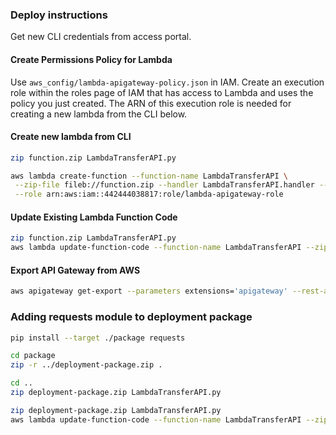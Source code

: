### Deploy instructions
Get new CLI credentials from access portal.
#### Create Permissions Policy for Lambda
Use `aws_config/lambda-apigateway-policy.json` in IAM.
Create an execution role within the roles page of IAM that has access to Lambda and uses the policy you just created.
The ARN of this execution role is needed for creating a new lambda from the CLI below.

#### Create new lambda from CLI
```bash
zip function.zip LambdaTransferAPI.py

aws lambda create-function --function-name LambdaTransferAPI \
 --zip-file fileb://function.zip --handler LambdaTransferAPI.handler --runtime python3.9 \
 --role arn:aws:iam::442444038817:role/lambda-apigateway-role
```



#### Update Existing Lambda Function Code
```bash
zip function.zip LambdaTransferAPI.py
aws lambda update-function-code --function-name LambdaTransferAPI --zip-file fileb://function.zip
```

#### Export API Gateway from AWS
```bash
aws apigateway get-export --parameters extensions='apigateway' --rest-api-id whu5vcahxe --stage-name test --export-type swagger TransferAPISwagger.json
```


### Adding requests module to deployment package
```bash
pip install --target ./package requests
```

```bash
cd package
zip -r ../deployment-package.zip .
```

```bash
cd ..
zip deployment-package.zip LambdaTransferAPI.py
```

```bash
zip deployment-package.zip LambdaTransferAPI.py
aws lambda update-function-code --function-name LambdaTransferAPI --zip-file fileb://deployment-package.zip
```
